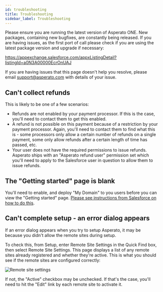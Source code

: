 ```yaml
---
id: troubleshooting
title: Troubleshooting
sidebar_label: Troubleshooting
---
```


Please ensure you are running the latest version of Asperato ONE. New packages, containing new bugfixes, are constantly being released. If you are having issues, as the first port of call please check if you are using the latest package version and upgrade if necessary:

<a target="_blank" href="https://appexchange.salesforce.com/appxListingDetail?listingId=a0N3A00000EcrOnUAJ">https://appexchange.salesforce.com/appxListingDetail?listingId=a0N3A00000EcrOnUAJ</a>

If you are having issues that this page doesn't help you resolve, please email support@asperato.com with details of your issue.

## Can't collect refunds
This is likely to be one of a few scenarios:
 - Refunds are not enabled by your payment processor. If this is the case, you'll need to contact them to get this enabled.
 - A refund is not possible on this payment because of a restriction by your payment processor. Again, you'll need to contact them to find what this is - some processors only allow a certain number of refunds on a single payment, some only allow refunds after a certain length of time has passed, etc.
 - Your user does not have the required permissions to issue refunds. Asperato ships with an "Asperato refund user" permission set which you'll need to apply to the Salesforce user in question to allow them to issue refunds.
 
## The "Getting started" page is blank
You'll need to enable, and deploy "My Domain" to you users before you can view the "Getting started" page. <a href="https://help.salesforce.com/articleView?id=domain_name_overview.htm&amp;type=5" target="_blank">Please see instructions from Salesforce on how to do this</a>.

## Can't complete setup - an error dialog appears
If an error dialog appears when you try to setup Asperato, it may be because you didn't allow the remote sites during setup.

To check this, from Setup, enter Remote Site Settings in the Quick Find box, then select Remote Site Settings. This page displays a list of any remote sites already registered and whether they're active. This is what you should see if the remote sites are configured correctly:

![Remote site settings](/userdocs/img/troubleshooting/remote_site.png)

If not, the "Active" checkbox may be unchecked. If that's the case, you'll need to hit the "Edit" link by each remote site to activate it.